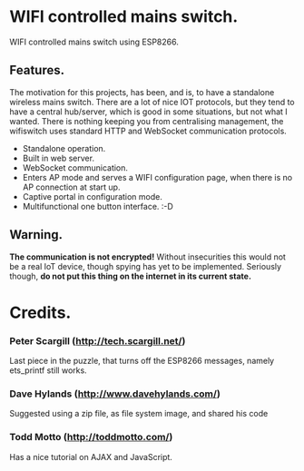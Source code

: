 WIFI controlled mains switch.
=============================

WIFI controlled mains switch using ESP8266.

Features.
---------

The motivation for this projects, has been, and is, to have a standalone
wireless mains switch. There are a lot of nice IOT protocols, but they
tend to have a central hub/server, which is good in some situations, but 
not what I wanted. 
There is nothing keeping you from centralising management, the wifiswitch
uses standard HTTP and WebSocket communication protocols.

* Standalone operation.
* Built in web server.
* WebSocket communication.
* Enters AP mode and serves a WIFI configuration page, when there is no
  AP connection at start up.
* Captive portal in configuration mode.
* Multifunctional one button interface. :-D

Warning.
--------

**The communication is not encrypted!** Without insecurities this would
not be a real IoT device, though spying has yet to be implemented.
Seriously though, **do not put this thing on the internet in its current
state.**

Credits.
========

### Peter Scargill (http://tech.scargill.net/) ###

Last piece in the puzzle, that turns off the ESP8266 messages, namely
ets_printf still works.

### Dave Hylands (http://www.davehylands.com/) ###

Suggested using a zip file, as file system image, and shared his code

### Todd Motto (http://toddmotto.com/) ###

Has a nice tutorial on AJAX and JavaScript.



